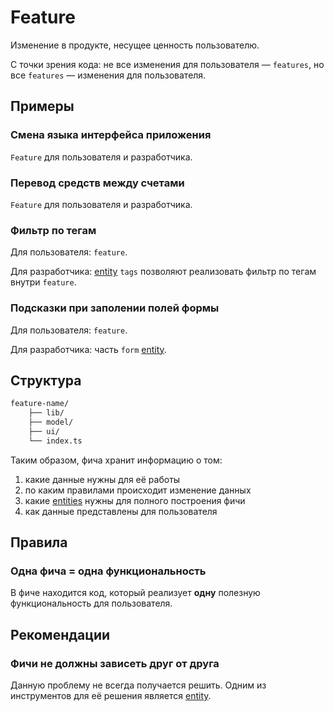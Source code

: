 # Feature

Изменение в продукте, несущее ценность пользователю.

С точки зрения кода: не все изменения для пользователя — `features`, но все `features` — изменения для пользователя.

## Примеры

### Смена языка интерфейса приложения

`Feature` для пользователя и разработчика.

### Перевод средств между счетами

`Feature` для пользователя и разработчика.

### Фильтр по тегам

Для пользователя: `feature`.

Для разработчика: [entity](./entity.md) `tags` позволяют реализовать фильтр по тегам внутри `feature`.

### Подсказки при заполении полей формы

Для пользователя: `feature`.

Для разработчика: часть `form` [entity](./entity.md).

## Структура

```bash
feature-name/
    ├── lib/
    ├── model/
    ├── ui/
    └── index.ts
```

Таким образом, фича хранит информацию о том:
1) какие данные нужны для её работы
2) по каким правилами происходит изменение данных
3) какие [entities](./entity.md) нужны для полного построения фичи
3) как данные представлены для пользователя

## Правила

### Одна фича = одна функциональность

В фиче находится код, который реализует **одну** полезную функциональность для пользователя.


## Рекомендации

### Фичи не должны зависеть друг от друга

Данную проблему не всегда получается решить. Одним из инструментов для её решения является [entity](./entity.md).

